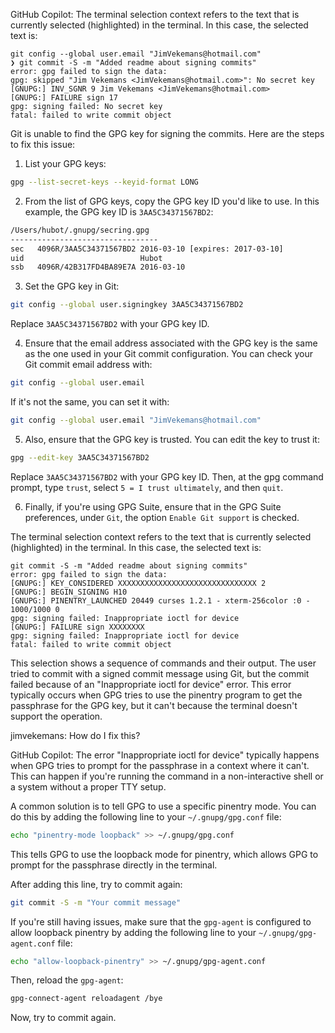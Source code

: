 GitHub Copilot: The terminal selection context refers to the text that is currently selected (highlighted) in the terminal. In this case, the selected text is:

```
git config --global user.email "JimVekemans@hotmail.com"
❯ git commit -S -m "Added readme about signing commits"
error: gpg failed to sign the data:
gpg: skipped "Jim Vekemans <JimVekemans@hotmail.com>": No secret key
[GNUPG:] INV_SGNR 9 Jim Vekemans <JimVekemans@hotmail.com>
[GNUPG:] FAILURE sign 17
gpg: signing failed: No secret key
fatal: failed to write commit object
```

Git is unable to find the GPG key for signing the commits. Here are the steps to fix this issue:

1. List your GPG keys:
```bash
gpg --list-secret-keys --keyid-format LONG
```
2. From the list of GPG keys, copy the GPG key ID you'd like to use. In this example, the GPG key ID is `3AA5C34371567BD2`:

```bash
/Users/hubot/.gnupg/secring.gpg
---------------------------------
sec   4096R/3AA5C34371567BD2 2016-03-10 [expires: 2017-03-10]
uid                          Hubot 
ssb   4096R/42B317FD4BA89E7A 2016-03-10
```

3. Set the GPG key in Git:
```bash
git config --global user.signingkey 3AA5C34371567BD2
```
Replace `3AA5C34371567BD2` with your GPG key ID.

4. Ensure that the email address associated with the GPG key is the same as the one used in your Git commit configuration. You can check your Git commit email address with:
```bash
git config --global user.email
```
If it's not the same, you can set it with:
```bash
git config --global user.email "JimVekemans@hotmail.com"
```

5. Also, ensure that the GPG key is trusted. You can edit the key to trust it:
```bash
gpg --edit-key 3AA5C34371567BD2
```
Replace `3AA5C34371567BD2` with your GPG key ID. Then, at the gpg command prompt, type `trust`, select `5 = I trust ultimately`, and then `quit`.

6. Finally, if you're using GPG Suite, ensure that in the GPG Suite preferences, under `Git`, the option `Enable Git support` is checked.

The terminal selection context refers to the text that is currently selected (highlighted) in the terminal. In this case, the selected text is:

```
git commit -S -m "Added readme about signing commits"
error: gpg failed to sign the data:
[GNUPG:] KEY_CONSIDERED XXXXXXXXXXXXXXXXXXXXXXXXXXXXXXX 2
[GNUPG:] BEGIN_SIGNING H10
[GNUPG:] PINENTRY_LAUNCHED 20449 curses 1.2.1 - xterm-256color :0 - 1000/1000 0
gpg: signing failed: Inappropriate ioctl for device
[GNUPG:] FAILURE sign XXXXXXXX
gpg: signing failed: Inappropriate ioctl for device
fatal: failed to write commit object
```

This selection shows a sequence of commands and their output. The user tried to commit with a signed commit message using Git, but the commit failed because of an "Inappropriate ioctl for device" error. This error typically occurs when GPG tries to use the pinentry program to get the passphrase for the GPG key, but it can't because the terminal doesn't support the operation.

jimvekemans: How do I fix this?

GitHub Copilot: The error "Inappropriate ioctl for device" typically happens when GPG tries to prompt for the passphrase in a context where it can't. This can happen if you're running the command in a non-interactive shell or a system without a proper TTY setup.

A common solution is to tell GPG to use a specific pinentry mode. You can do this by adding the following line to your `~/.gnupg/gpg.conf` file:

```bash
echo "pinentry-mode loopback" >> ~/.gnupg/gpg.conf
```

This tells GPG to use the loopback mode for pinentry, which allows GPG to prompt for the passphrase directly in the terminal.

After adding this line, try to commit again:

```bash
git commit -S -m "Your commit message"
```

If you're still having issues, make sure that the `gpg-agent` is configured to allow loopback pinentry by adding the following line to your `~/.gnupg/gpg-agent.conf` file:

```bash
echo "allow-loopback-pinentry" >> ~/.gnupg/gpg-agent.conf
```

Then, reload the `gpg-agent`:

```bash
gpg-connect-agent reloadagent /bye
```

Now, try to commit again.